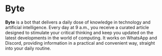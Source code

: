 # Byte

**Byte** is a bot that delivers a daily dose of knowledge in technology and artificial intelligence. Every day at 9 a.m., you receive a curated article designed to stimulate your critical thinking and keep you updated on the latest developments in the world of computing. It works on WhatsApp and Discord, providing information in a practical and convenient way, straight into your daily routine.
